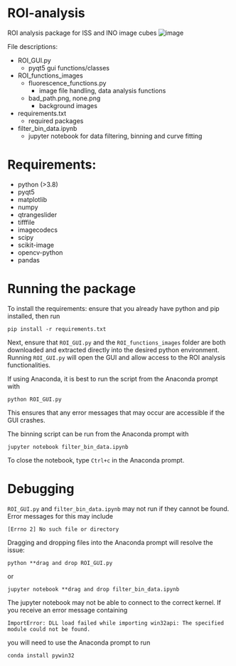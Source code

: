 # ROI-analysis
ROI analysis package for ISS and INO image cubes
![image](https://user-images.githubusercontent.com/84033812/129761866-83b31096-4b1d-437f-8a8f-1ffb65cb51c3.png)

File descriptions:
- ROI_GUI.py
  - pyqt5 gui functions/classes
- ROI_functions_images
  - fluorescence_functions.py
    - image file handling, data analysis functions
  - bad_path.png, none.png
    - background images
- requirements.txt
  - required packages
- filter_bin_data.ipynb
  - jupyter notebook for data filtering, binning and curve fitting
  
# Requirements:
- python (>3.8)
- pyqt5
- matplotlib
- numpy
- qtrangeslider
- tifffile
- imagecodecs
- scipy
- scikit-image
- opencv-python
- pandas

# Running the package
To install the requirements: ensure that you already have python and pip installed, then run

    pip install -r requirements.txt

Next, ensure that `ROI_GUI.py` and the `ROI_functions_images` folder are both downloaded and extracted directly into the desired python environment. 
Running `ROI_GUI.py` will open the GUI and allow access to the ROI analysis functionalities.

If using Anaconda, it is best to run the script from the Anaconda prompt with

    python ROI_GUI.py
    
This ensures that any error messages that may occur are accessible if the GUI crashes.

The binning script can be run from the Anaconda prompt with

    jupyter notebook filter_bin_data.ipynb

To close the notebook, type `Ctrl+c` in the Anaconda prompt.

# Debugging

`ROI_GUI.py` and `filter_bin_data.ipynb` may not run if they cannot be found. Error messages for this may include

    [Errno 2] No such file or directory

Dragging and dropping files into the Anaconda prompt will resolve the issue:

    python **drag and drop ROI_GUI.py

or 

    jupyter notebook **drag and drop filter_bin_data.ipynb

The jupyter notebook may not be able to connect to the correct kernel. If you receive an error message containing 

    ImportError: DLL load failed while importing win32api: The specified module could not be found.
    
you will need to use the Anaconda prompt to run

    conda install pywin32
